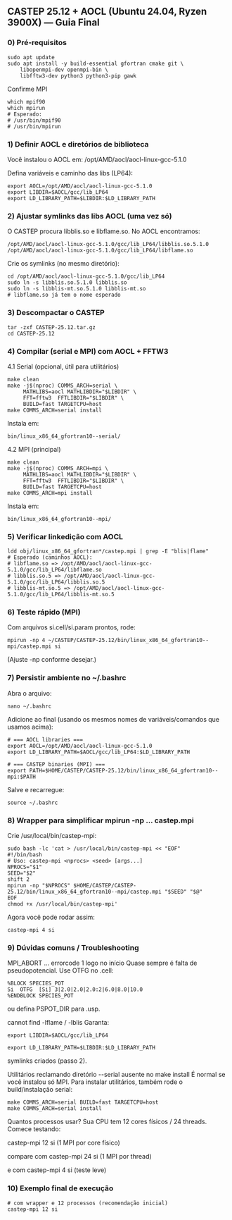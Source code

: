 ## CASTEP 25.12 + AOCL (Ubuntu 24.04, Ryzen 3900X) — Guia Final

### 0) Pré-requisitos
```
sudo apt update
sudo apt install -y build-essential gfortran cmake git \
    libopenmpi-dev openmpi-bin \
    libfftw3-dev python3 python3-pip gawk
```
Confirme MPI
```
which mpif90
which mpirun
# Esperado:
# /usr/bin/mpif90
# /usr/bin/mpirun
```

### 1) Definir AOCL e diretórios de biblioteca

Você instalou o AOCL em:
/opt/AMD/aocl/aocl-linux-gcc-5.1.0

Defina variáveis e caminho das libs (LP64):

```
export AOCL=/opt/AMD/aocl/aocl-linux-gcc-5.1.0
export LIBDIR=$AOCL/gcc/lib_LP64
export LD_LIBRARY_PATH=$LIBDIR:$LD_LIBRARY_PATH

```

### 2) Ajustar symlinks das libs AOCL (uma vez só)

O CASTEP procura libblis.so e libflame.so. No AOCL encontramos:


```
/opt/AMD/aocl/aocl-linux-gcc-5.1.0/gcc/lib_LP64/libblis.so.5.1.0
/opt/AMD/aocl/aocl-linux-gcc-5.1.0/gcc/lib_LP64/libflame.so
```
Crie os symlinks (no mesmo diretório):
```
cd /opt/AMD/aocl/aocl-linux-gcc-5.1.0/gcc/lib_LP64
sudo ln -s libblis.so.5.1.0 libblis.so
sudo ln -s libblis-mt.so.5.1.0 libblis-mt.so
# libflame.so já tem o nome esperado
```

### 3) Descompactar o CASTEP
```
tar -zxf CASTEP-25.12.tar.gz
cd CASTEP-25.12
```


### 4) Compilar (serial e MPI) com AOCL + FFTW3
4.1 Serial (opcional, útil para utilitários)

```
make clean
make -j$(nproc) COMMS_ARCH=serial \
     MATHLIBS=aocl MATHLIBDIR="$LIBDIR" \
     FFT=fftw3  FFTLIBDIR="$LIBDIR" \
     BUILD=fast TARGETCPU=host
make COMMS_ARCH=serial install
```
Instala em:
```
bin/linux_x86_64_gfortran10--serial/
```
4.2 MPI (principal)
```
make clean
make -j$(nproc) COMMS_ARCH=mpi \
     MATHLIBS=aocl MATHLIBDIR="$LIBDIR" \
     FFT=fftw3  FFTLIBDIR="$LIBDIR" \
     BUILD=fast TARGETCPU=host
make COMMS_ARCH=mpi install

```

Instala em:
```
bin/linux_x86_64_gfortran10--mpi/

```
### 5) Verificar linkedição com AOCL

```
ldd obj/linux_x86_64_gfortran*/castep.mpi | grep -E "blis|flame"
# Esperado (caminhos AOCL):
# libflame.so => /opt/AMD/aocl/aocl-linux-gcc-5.1.0/gcc/lib_LP64/libflame.so
# libblis.so.5 => /opt/AMD/aocl/aocl-linux-gcc-5.1.0/gcc/lib_LP64/libblis.so.5
# libblis-mt.so.5 => /opt/AMD/aocl/aocl-linux-gcc-5.1.0/gcc/lib_LP64/libblis-mt.so.5

```

### 6) Teste rápido (MPI)

Com arquivos si.cell/si.param prontos, rode:
```
mpirun -np 4 ~/CASTEP/CASTEP-25.12/bin/linux_x86_64_gfortran10--mpi/castep.mpi si
```

(Ajuste -np conforme desejar.)

### 7) Persistir ambiente no ~/.bashrc

Abra o arquivo:

```
nano ~/.bashrc
```
Adicione ao final (usando os mesmos nomes de variáveis/comandos que usamos acima):
```
# === AOCL libraries ===
export AOCL=/opt/AMD/aocl/aocl-linux-gcc-5.1.0
export LD_LIBRARY_PATH=$AOCL/gcc/lib_LP64:$LD_LIBRARY_PATH

# === CASTEP binaries (MPI) ===
export PATH=$HOME/CASTEP/CASTEP-25.12/bin/linux_x86_64_gfortran10--mpi:$PATH
```
Salve e recarregue:
```
source ~/.bashrc
```

### 8) Wrapper para simplificar mpirun -np ... castep.mpi

Crie /usr/local/bin/castep-mpi:

```
sudo bash -lc 'cat > /usr/local/bin/castep-mpi << "EOF"
#!/bin/bash
# Uso: castep-mpi <nprocs> <seed> [args...]
NPROCS="$1"
SEED="$2"
shift 2
mpirun -np "$NPROCS" $HOME/CASTEP/CASTEP-25.12/bin/linux_x86_64_gfortran10--mpi/castep.mpi "$SEED" "$@"
EOF
chmod +x /usr/local/bin/castep-mpi'
```

Agora você pode rodar assim:
```
castep-mpi 4 si
```

### 9) Dúvidas comuns / Troubleshooting

MPI_ABORT ... errorcode 1 logo no início
Quase sempre é falta de pseudopotencial. Use OTFG no .cell:
```
%BLOCK SPECIES_POT
Si  OTFG  [Si] 3|2.0|2.0|2.0:2|6.0|8.0|10.0
%ENDBLOCK SPECIES_POT
```
ou defina PSPOT_DIR para .usp.

cannot find -lflame / -lblis
Garanta:

```
export LIBDIR=$AOCL/gcc/lib_LP64

export LD_LIBRARY_PATH=$LIBDIR:$LD_LIBRARY_PATH
```

symlinks criados (passo 2).

Utilitários reclamando diretório --serial ausente no make install
É normal se você instalou só MPI. Para instalar utilitários, também rode o build/instalação serial:

```
make COMMS_ARCH=serial BUILD=fast TARGETCPU=host
make COMMS_ARCH=serial install
```
Quantos processos usar?
Sua CPU tem 12 cores físicos / 24 threads. Comece testando:

castep-mpi 12 si (1 MPI por core físico)

compare com castep-mpi 24 si (1 MPI por thread)

e com castep-mpi 4 si (teste leve)

### 10) Exemplo final de execução
```
# com wrapper e 12 processos (recomendação inicial)
castep-mpi 12 si
```